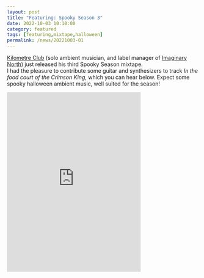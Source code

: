 ```yaml
---
layout: post
title: "Featuring: Spooky Season 3"
date: 2022-10-03 10:10:00
category: featured
tags: [featuring,mixtape,halloween]
permalink: /news/20221003-01
---
```


[Kilometre Club]("https://kilometreclub.bandcamp.com") (solo ambient musician, and label manager of [Imaginary North]("https://imaginarynorth.bandcamp.com/")) just released his third Spooky Season mixtape.<!--more--><br/>
I had the pleasure to contribute some guitar and synthesizers to track *In the food court of the Crimson King*, which you can hear below. Expect some spooky halloween ambient music, well suited for the season!<br/>

<iframe style="border: 0; width: 350px; height: 470px;" src="https://bandcamp.com/EmbeddedPlayer/album=3891681948/size=large/bgcol=ffffff/linkcol=0687f5/tracklist=false/transparent=true/" seamless><a href="https://kilometreclub.bandcamp.com/album/spooky-season-3"></a></iframe>
